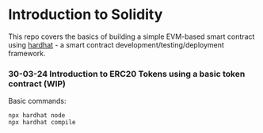 # Introduction to Solidity

This repo covers the basics of building a simple EVM-based smart contract using [hardhat](https://hardhat.org/docs) - a smart contract development/testing/deployment framework.

### 30-03-24 Introduction to ERC20 Tokens using a basic token contract (WIP)

Basic commands:

```shell
npx hardhat node
npx hardhat compile 

```
